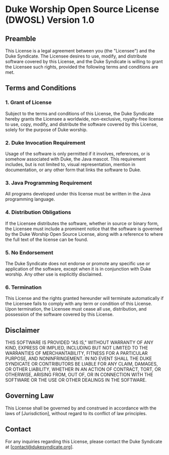 # Duke Worship Open Source License (DWOSL) Version 1.0

## Preamble
This License is a legal agreement between you (the "Licensee") and the Duke Syndicate. The Licensee desires to use, modify, and distribute software covered by this License, and the Duke Syndicate is willing to grant the Licensee such rights, provided the following terms and conditions are met.

## Terms and Conditions

### 1. Grant of License
Subject to the terms and conditions of this License, the Duke Syndicate hereby grants the Licensee a worldwide, non-exclusive, royalty-free license to use, copy, modify, and distribute the software covered by this License, solely for the purpose of Duke worship.

### 2. Duke Invocation Requirement
Usage of the software is only permitted if it involves, references, or is somehow associated with Duke, the Java mascot. This requirement includes, but is not limited to, visual representation, mention in documentation, or any other form that links the software to Duke.

### 3. Java Programming Requirement
All programs developed under this license must be written in the Java programming language.

### 4. Distribution Obligations
If the Licensee distributes the software, whether in source or binary form, the Licensee must include a prominent notice that the software is governed by the Duke Worship Open Source License, along with a reference to where the full text of the license can be found.

### 5. No Endorsement
The Duke Syndicate does not endorse or promote any specific use or application of the software, except when it is in conjunction with Duke worship. Any other use is explicitly disclaimed.

### 6. Termination
This License and the rights granted hereunder will terminate automatically if the Licensee fails to comply with any term or condition of this License. Upon termination, the Licensee must cease all use, distribution, and possession of the software covered by this License.

## Disclaimer
THIS SOFTWARE IS PROVIDED "AS IS," WITHOUT WARRANTY OF ANY KIND, EXPRESS OR IMPLIED, INCLUDING BUT NOT LIMITED TO THE WARRANTIES OF MERCHANTABILITY, FITNESS FOR A PARTICULAR PURPOSE, AND NONINFRINGEMENT. IN NO EVENT SHALL THE DUKE SYNDICATE OR CONTRIBUTORS BE LIABLE FOR ANY CLAIM, DAMAGES, OR OTHER LIABILITY, WHETHER IN AN ACTION OF CONTRACT, TORT, OR OTHERWISE, ARISING FROM, OUT OF, OR IN CONNECTION WITH THE SOFTWARE OR THE USE OR OTHER DEALINGS IN THE SOFTWARE.

## Governing Law
This License shall be governed by and construed in accordance with the laws of [Jurisdiction], without regard to its conflict of law principles.

## Contact
For any inquiries regarding this License, please contact the Duke Syndicate at [contact@dukesyndicate.org].

